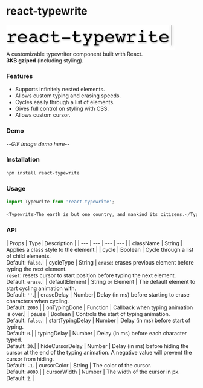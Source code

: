 # react-typewrite
![react-typewrite](https://raw.githubusercontent.com/oliverox/react-typewrite/master/public/logo.png)<br/>
A customizable typewriter component built with React.<br/>**3KB gziped** (including styling).

### Features
- Supports infinitely nested elements.
- Allows custom typing and erasing speeds.
- Cycles easily through a list of elements.
- Gives full control on styling with CSS.
- Allows custom cursor.

### Demo

--_GIF image demo here_--

### Installation

```bash
npm install react-typewrite
```

### Usage
```javascript
import Typewrite from 'react-typewrite';

<Typewrite>The earth is but one country, and mankind its citizens.</Typewrite>
```

### API
| Props | Type| Description |
| --- | --- | --- | --- |
| className | String | Applies a class style to the element.|
| cycle | Boolean | Cycle through a list of child elements.<br/>Default: `false`.|
| cycleType | String | `erase`: erases previous element before typing the next element.<br/>`reset`: resets cursor to start position before typing the next element.<br/>Default: `erase`.|
| defaultElement | String or Element | The default element to start cycling animation with.<br/>Default: `''`.|
| eraseDelay | Number| Delay (in ms) before starting to erase characters when cycling.<br/>Default: `2000`.|
| onTypingDone | Function | Callback when typing animation is over.|
| pause | Boolean | Controls the start of typing animation.<br/>Default: `false`.|
| startTypingDelay | Number | Delay (in ms) before start of typing.<br/>Default: `0`.|
| typingDelay | Number | Delay (in ms) before each character typed.<br/>Default: `30`.|
| hideCursorDelay | Number | Delay (in ms) before hiding the cursor at the end of the typing animation. A negative value will prevent the cursor from hiding.<br/>Default: `-1`.
| cursorColor | String | The color of the cursor.<br/>Default: `#000`.|
| cursorWidth | Number | The width of the cursor in px.<br/>Default: `2`. |

